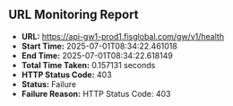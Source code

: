 ## URL Monitoring Report

- **URL:** https://api-gw1-prod1.fisglobal.com/gw/v1/health
- **Start Time:** 2025-07-01T08:34:22.461018
- **End Time:** 2025-07-01T08:34:22.618149
- **Total Time Taken:** 0.157131 seconds
- **HTTP Status Code:** 403
- **Status:** Failure
- **Failure Reason:** HTTP Status Code: 403
